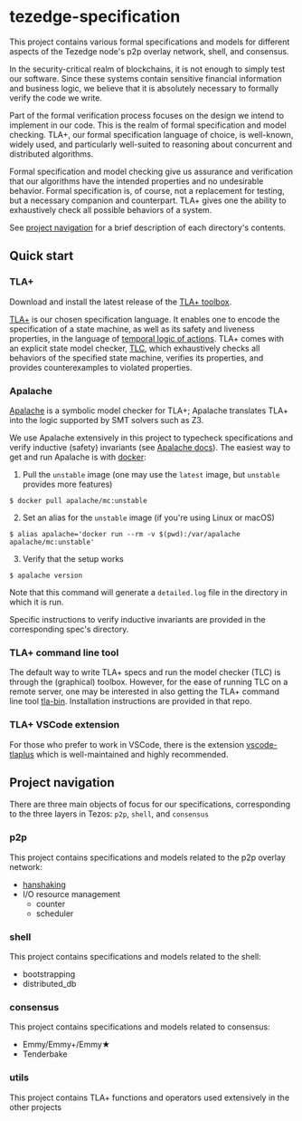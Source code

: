# tezedge-specification

This project contains various formal specifications and models for different aspects of the Tezedge node's p2p overlay network, shell, and consensus.

In the security-critical realm of blockchains, it is not enough to simply test our software. Since these systems contain sensitive financial information and business logic, we believe that it is absolutely necessary to formally verify the code we write.

Part of the formal verification process focuses on the design we intend to implement in our code. This is the realm of formal specification and model checking. TLA+, our formal specification language of choice, is well-known, widely used, and particularly well-suited to reasoning about concurrent and distributed algorithms.

Formal specification and model checking give us assurance and verification that our algorithms have the intended properties and no undesirable behavior. Formal specification is, of course, not a replacement for testing, but a necessary companion and counterpart. TLA+ gives one the ability to exhaustively check all possible behaviors of a system.

See [project navigation](./README.md#project-navigation) for a brief description of each directory's contents.

## Quick start

### TLA+

Download and install the latest release of the [TLA+ toolbox](https://github.com/tlaplus/tlaplus/releases/tag/v1.7.1).

[TLA+](https://lamport.azurewebsites.net/tla/tla.html) is our chosen specification language. It enables one to encode the specification of a state machine, as well as its safety and liveness properties, in the language of [temporal logic of actions](https://lamport.azurewebsites.net/pubs/lamport-actions.pdf). TLA+ comes with an explicit state model checker, [TLC](https://github.com/tlaplus/tlaplus), which exhaustively checks all behaviors of the specified state machine, verifies its properties, and provides counterexamples to violated properties.

### Apalache

[Apalache](https://github.com/informalsystems/apalache) is a symbolic model checker for TLA+; Apalache translates TLA+ into the logic supported by SMT solvers such as Z3.

We use Apalache extensively in this project to typecheck specifications and verify inductive (safety) invariants (see [Apalache docs](https://apalache.informal.systems/docs/apalache/index.html)). The easiest way to get and run Apalache is with [docker](https://apalache.informal.systems/docs/apalache/installation/docker.html):

1. Pull the `unstable` image (one may use the `latest` image, but `unstable` provides more features)

```
$ docker pull apalache/mc:unstable
```

2. Set an alias for the `unstable` image (if you're using Linux or macOS)

```
$ alias apalache='docker run --rm -v $(pwd):/var/apalache apalache/mc:unstable'
```

3. Verify that the setup works

```
$ apalache version
```

Note that this command will generate a `detailed.log` file in the directory in which it is run.

Specific instructions to verify inductive invariants are provided in the corresponding spec's directory.

### TLA+ command line tool

The default way to write TLA+ specs and run the model checker (TLC) is through the (graphical) toolbox. However, for the ease of running TLC on a remote server, one may be interested in also getting the TLA+ command line tool [tla-bin](https://github.com/pmer/tla-bin). Installation instructions are provided in that repo.

### TLA+ VSCode extension

For those who prefer to work in VSCode, there is the extension [vscode-tlaplus](https://github.com/alygin/vscode-tlaplus) which is well-maintained and highly recommended.

## Project navigation

There are three main objects of focus for our specifications, corresponding to the three layers in Tezos: `p2p`, `shell`, and `consensus`

### p2p

This project contains specifications and models related to the p2p overlay network:

- [hanshaking](./p2p/handshaking)
- I/O resource management
  - counter
  - scheduler

### shell

This project contains specifications and models related to the shell:

- bootstrapping
- distributed_db

### consensus

This project contains specifications and models related to consensus:

- Emmy/Emmy+/Emmy★
- Tenderbake

### utils

This project contains TLA+ functions and operators used extensively in the other projects
